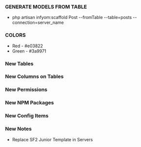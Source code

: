 

### GENERATE MODELS FROM TABLE
- php artisan infyom:scaffold Post --fromTable --table=posts --connection=server_name


### COLORS
- Red - #e03822
- Green - #3a9971

### New Tables

### New Columns on Tables



### New Permissions

### New NPM Packages


### New Config Items

### New Notes
- Replace SF2 Junior Template in Servers
